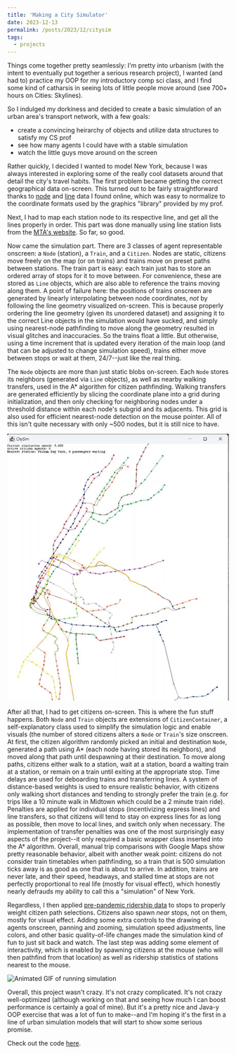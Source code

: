 ```yaml
---
title: 'Making a City Simulator'
date: 2023-12-13
permalink: /posts/2023/12/citysim
tags:
  - projects
---
```


Things come together pretty seamlessly: I'm pretty into urbanism (with the intent to eventually put together a serious research project), I wanted (and had to) practice my OOP for my introductory comp sci class, and I find some kind of catharsis in seeing lots of little people move around (see 700+ hours on Cities: Skylines).

So I indulged my dorkiness and decided to create a basic simulation of an urban area's transport network, with a few goals:
- create a convincing heirarchy of objects and utilize data structures to satisfy my CS prof
- see how many agents I could have with a stable simulation
- watch the little guys move around on the screen

Rather quickly, I decided I wanted to model New York, because I was always interested in exploring some of the really cool datasets around that detail the city's travel habits. The first problem became getting the correct geographical data on-screen. This turned out to be fairly straightforward thanks to [node](https://data.cityofnewyork.us/Transportation/Subway-Stations/arq3-7z49) and [line](https://data.cityofnewyork.us/Transportation/Subway-Lines/3qz8-muuu) data I found online, which was easy to normalize to the coordinate formats used by the graphics "library" provided by my prof.

Next, I had to map each station node to its respective line, and get all the lines properly in order. This part was done manually using line station lists from the [MTA's website](https://new.mta.info/maps/subway-line-maps). So far, so good.

Now came the simulation part. There are 3 classes of agent representable onscreen: a `Node` (station), a `Train`, and a `Citizen`. Nodes are static, citizens move freely on the map (or on trains) and trains move on preset paths between stations. The train part is easy: each train just has to store an ordered array of stops for it to move between. For convenience, these are stored as `Line` objects, which are also able to reference the trains moving along them. A point of failure here: the positions of trains onscreen are generated by linearly interpolating between node coordinates, *not* by following the line geometry visualized on-screen. This is because properly ordering the line geometry (given its unordered dataset) and assigning it to the correct Line objects in the simulation would have sucked, and simply using nearest-node pathfinding to move along the geometry resulted in visual glitches and inaccuracies. So the trains float a little. But otherwise, using a time increment that is updated every iteration of the main loop (and that can be adjusted to change simulation speed), trains either move between stops or wait at them, 24/7--just like the real thing.

The `Node` objects are more than just static blobs on-screen. Each `Node` stores its neighbors (generated via `Line` objects), as well as nearby walking transfers, used in the A\* algorithm for citizen pathfinding. Walking transfers are generated efficiently by slicing the coordinate plane into a grid during initialization, and then only checking for neighboring nodes under a threshold distance within each node's subgrid and its adjacents. This grid is also used for efficient nearest-node detection on the mouse pointer. All of this isn't quite necessary with only ~500 nodes, but it is still nice to have.

![Image of system nodes](/images/citysim1.jpg)

After all that, I had to get citizens on-screen. This is where the fun stuff happens. Both `Node` and `Train` objects are extensions of `CitizenContainer`, a self-explanatory class used to simplify the simulation logic and enable visuals (the number of stored citizens alters a `Node` or `Train`'s size onscreen. At first, the citizen algorithm randomly picked an initial and destination `Node`, generated a path using A\* (each node having stored its neighbors), and moved along that path until despawning at their destination. To move along paths, citizens either walk to a station, wait at a station, board a waiting train at a station, or remain on a train until exiting at the appropriate stop. Time delays are used for deboarding trains and transferring lines. A system of distance-based weights is used to ensure realistic behavior, with citizens only walking short distances and tending to strongly prefer the train (e.g. for trips like a 10 minute walk in Midtown which could be a 2 minute train ride). Penalties are applied for individual stops (incentivizing express lines) and line transfers, so that citizens will tend to stay on express lines for as long as possible, then move to local lines, and switch only when necessary. The implementation of transfer penalties was one of the most surprisingly easy aspects of the project--it only required a basic wrapper class inserted into the A\* algorithm. Overall, manual trip comparisons with Google Maps show pretty reasonable behavior, albeit with another weak point: citizens do not consider train timetables when pathfinding, so a train that is 500 simulation ticks away is as good as one that is about to arrive. In addition, trains are never late, and their speed, headways, and stalled time at stops are not perfectly proportional to real life (mostly for visual effect), which honestly nearly defrauds my ability to call this a "simulation" of New York.

Regardless, I then applied [pre-pandemic ridership data](https://new.mta.info/maps/subway-line-maps) to stops to properly weight citizen path selections. Citizens also spawn *near* stops, not on them, mostly for visual effect. Adding some extra controls to the drawing of agents onscreen, panning and zooming, simulation speed adjustments, line colors, and other basic quality-of-life changes made the simulation kind of fun to just sit back and watch. The last step was adding some element of interactivity, which is enabled by spawning citizens at the mouse (who will then pathfind from that location) as well as ridership statistics of stations nearest to the mouse.

![Animated GIF of running simulation](/images/citysim2.gif)

Overall, this project wasn't crazy. It's not crazy complicated. It's not crazy well-optimized (although working on that and seeing how much I can boost performance is certainly a goal of mine). But it's a pretty nice and Java-y OOP exercise that was a lot of fun to make--and I'm hoping it's the first in a line of urban simulation models that will start to show some serious promise.

Check out the code [here](https://github.com/charlietharas/citysimulator).